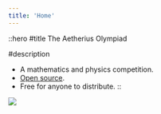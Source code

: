 ```yaml
---
title: 'Home'
---
```


::hero
#title
The Aetherius Olympiad

#description
- A mathematics and physics competition.
- [Open source](https://github.com/leoduan0/the-aetherius-olympiad).
- Free for anyone to distribute.
::

![](/tao.jpg)
